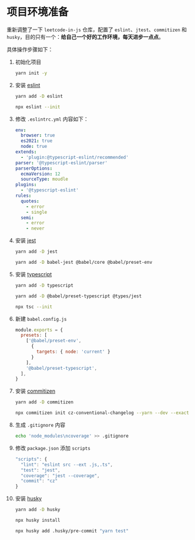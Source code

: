 # 项目环境准备

重新调整了一下 `leetcode-in-js` 仓库，配置了 `eslint`、`jtest`、`commitizen` 和 `husky`，目的只有一个：**给自己一个好的工作环境，每天进步一点点**。

具体操作步骤如下：

1. 初始化项目

   ```bash
   yarn init -y
   ```

2. 安装 [eslint](https://eslint.org/)

   ```bash
   yarn add -D eslint

   npx eslint --init
   ```

3. 修改 `.eslintrc.yml` 内容如下：

   ```yml
   env:
     browser: true
     es2021: true
     node: true
   extends:
     - 'plugin:@typescript-eslint/recommended'
   parser: '@typescript-eslint/parser'
   parserOptions:
     ecmaVersion: 12
     sourceType: moudle
   plugins:
     - '@typescript-eslint'
   rules:
     quotes:
       - error
       - single
     semi:
       - error
       - never
   ```

4. 安装 [jest](https://jestjs.io/)

   ```bash
   yarn add -D jest

   yarn add -D babel-jest @babel/core @babel/preset-env
   ```

5. 安装 [typescript](https://www.typescriptlang.org/)

   ```bash
   yarn add -D typescript

   yarn add -D @babel/preset-typescript @types/jest

   npx tsc --init
   ```

6. 新建 `babel.config.js`

   ```js
   module.exports = {
     presets: [
       ['@babel/preset-env',
         {
           targets: { node: 'current' }
         }
       ],
       '@babel/preset-typescript',
     ],
   }
   ```

7. 安装 [commitizen](https://github.com/commitizen/cz-cli)

   ```bash
   yarn add -D commitizen

   npx commitizen init cz-conventional-changelog --yarn --dev --exact
   ```

8. 生成 `.gitignore` 内容

   ```bash
   echo 'node_modules\ncoverage' >> .gitignore
   ```

9. 修改 `package.json` 添加 `scripts`

   ```js
   "scripts": {
     "lint": "eslint src --ext .js,.ts",
     "test": "jest",
     "coverage": "jest --coverage",
     "commit": "cz"
   }
   ```

10. 安装 [husky](https://github.com/typicode/husky)

    ```bash
    yarn add -D husky

    npx husky install

    npx husky add .husky/pre-commit "yarn test"
    ```
